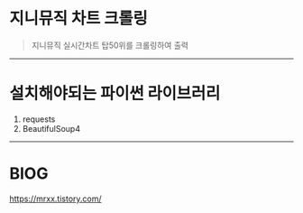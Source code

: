 
# 지니뮤직 차트 크롤링
> 지니뮤직 실시간차트 탑50위를 크롤링하여 출력
* * *
# 설치해야되는 파이썬 라이브러리
  1. requests
  2. BeautifulSoup4
* * *
# BlOG
  <https://mrxx.tistory.com/>
